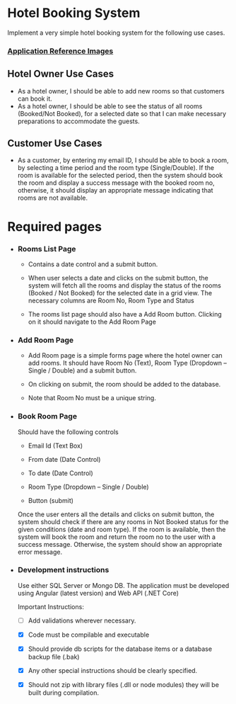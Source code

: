 # Hotel Booking System

Implement a very simple hotel booking system for the following use cases.

### [Application Reference Images](https://github.com/nandakumar111/HMS/tree/main/HotelManagementSystem/Images/AppReference)

## Hotel Owner Use Cases

* As a hotel owner, I should be able to add new rooms so that customers can book it.
* As a hotel owner, I should be able to see the status of all rooms (Booked/Not Booked), for a selected date so that I can make necessary preparations to accommodate the guests.

## Customer Use Cases

* As a customer, by entering my email ID, I should be able to book a room, by selecting a time period and the room type (Single/Double). If the room is available for the selected period, then the system should book the room and display a success message with the booked room no, otherwise, it should display an appropriate message indicating that rooms are not available.

# Required pages

* ### Rooms List Page

    * Contains a date control and a submit button.

    * When user selects a date and clicks on the submit button, the system will fetch all the rooms and display the status of the rooms (Booked / Not Booked) for the selected date in a grid view. The necessary columns are Room No, Room Type and Status

    * The rooms list page should also have a Add Room button. Clicking on it should navigate to the Add Room Page

* ### Add Room Page

    * Add Room page is a simple forms page where the hotel owner can add rooms. It should have Room No (Text), Room Type (Dropdown – Single / Double) and a submit button.

    * On clicking on submit, the room should be added to the database.

    * Note that Room No must be a unique string.

* ### Book Room Page

    Should have the following controls

    * Email Id (Text Box)

    * From date (Date Control)

    * To date (Date Control)

    * Room Type (Dropdown – Single / Double)

    * Button (submit)

    Once the user enters all the details and clicks on submit button, the system should check if there are any rooms in Not Booked status for the given conditions (date and room type). If the room is available, then the system will book the room and return the room no to the user with a success message. Otherwise, the system should show an appropriate error message.
* ### Development instructions

  Use either SQL Server or Mongo DB. The application must be developed using Angular (latest version) and Web API (.NET Core)

  Important Instructions:

  - [ ] Add validations wherever necessary.

  - [x] Code must be compilable and executable

  - [x] Should provide db scripts for the database items or a database backup file (.bak)

  - [x] Any other special instructions should be clearly specified.

  - [x] Should not zip with library files (.dll or node modules) they will be built during compilation.